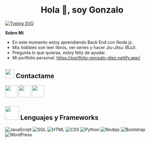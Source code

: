 <h1 align="center">Hola 👋, soy Gonzalo</h1>

[![Typing SVG](https://readme-typing-svg.herokuapp.com?font=Fira+Code&pause=1000&random=false&width=435&lines=Desarrollador+Web+Front+End)](https://git.io/typing-svg)

**Sobre Mi**
- En este momento estoy aprendiendo Back End con Node.js.
- Mis hobbies son leer libros, ver series y hacer Jiu-Jitsu (BJJ).
- Pregunta lo que quieras, estoy feliz de ayudar.
- Mi portfolio personal: https://portfolio-gonzalo-diez.netlify.app/

## <img src="https://media.giphy.com/media/iY8CRBdQXODJSCERIr/giphy.gif" width="30px"> Contactame
<p align="left">
  <a href="https://www.linkedin.com/in/gdiezbuchanan/" target="blank"><img align="center" src="https://www.vectorlogo.zone/logos/linkedin/linkedin-icon.svg" height="40" width="40" /></a>
  <a href="https://www.instagram.com/gonzalodiezbuch/" targer="blank"><img align="center" src="https://www.vectorlogo.zone/logos/instagram/instagram-icon.svg" height="40" width="40" /></a>
  <a href="mailto:gonzalodiez97@gmail.com"><img align="center" src="https://www.vectorlogo.zone/logos/gmail/gmail-icon.svg" height="40" width="40" /></a>
</p>

## <img src="https://media.giphy.com/media/HwBlFQZFcAoUcPHZdX/giphy.gif" width="45px"> Lenguajes y Frameworks
<img alt="JavaScript" src="https://img.shields.io/badge/JavaScript-F7DF1E?logo=javascript&logoColor=000&style=flat">
<img alt="SQL" src="https://custom-icon-badges.herokuapp.com/badge/SQL-025E8C.svg?logo=database&logoColor=white">
<img alt="HTML" src="https://img.shields.io/badge/HTML-14354C.svg?logo=html5&logoColor=black&color=orange">
<img alt="CSS" src="https://img.shields.io/badge/CSS3-1572B6?logo=css3&logoColor=fff&style=flat">
<img alt="Python" src="https://img.shields.io/badge/Python-14354C.svg?logo=python&logoColor=blue&color=yellow">
<img alt="Nodejs" src="https://img.shields.io/badge/Nodejs-14354C.svg?logo=node.js&logoColor=black&color=darkgreen">
<img alt="Bootstrap" src="https://img.shields.io/badge/Bootstrap-14354C.svg?logo=bootstrap&logoColor=white&color=mediumpurple">
<img alt="WordPress" src="https://img.shields.io/badge/WordPress-21759B?logo=wordpress&logoColor=fff&style=flat">

